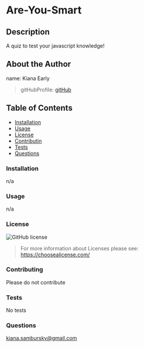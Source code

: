# Are-You-Smart
        
## Description 
A quiz to test your javascript knowledge!
        
## About the Author
name: Kiana Early
> gitHubProfile: 
> [gitHub](https://github.com/KianaEarly)    
        
## Table of Contents
* [Installation](#installation)
* [Usage](#usage)
* [License](#license)
* [Contributin](#contributing)
* [Tests](#tests)
* [Questions](#questions)
        
### Installation 
n/a
        
### Usage
n/a
        
### License
![GitHub license](https://img.shields.io/badge/license-undefined-blue.svg) 
> For more information about Licenses please see:  https://choosealicense.com/
        
### Contributing
Please do not contribute
        
### Tests
No tests
        
### Questions
kiana.sambursky@gmail.com        
